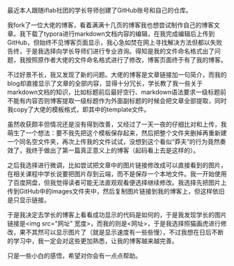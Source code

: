 最近本人跟随iflab社团的学长导师创建了GitHub账号和自己的仓库。

我fork了一位大佬的博客，看着满满十几页的博客我也想尝试制作自己的博客文章。我下载了typora进行markdown文档内容的编辑，在我完成编辑后上传到GitHub，但始终不见博客页面显示，我心急如焚在网上寻找解决方法但都以失败告终，于是我选择向学长导师们进行专业咨询。得知是我的文件命名格式出了问题，我按照原作者大佬的文件命名格式进行了修改，博客页面终于有了我的博客。

​不过好景不长，我又发现了新的问题。大佬的博客是文章链接加一句简介，而我的blog却直接显示了文章的全部内容，显得十分冗长，学长教了我一些关于markdown文档的知识，比如标题前后最好空行、markdown语法要求一级标题前不能有内容否则博客提取一级标题作为外面副标题的时候会把文章全部提取，同时我copy了大佬的模板格式，即其中的template文件。

虽然收获颇丰但情况还是没有得到改善，又经过了一天一夜的仔细比对和上传，我萌生了一个想法：要不我先把这个模板保存起来，然后把整个文件夹删掉再重新建一个同名空文件夹，再次上传我的文件试试，没想到这个看似“莽夫”的行为竟然奏效了，我终于做出了第一篇真正意义上的博客（起码看上去是这样的）。

之后我选择进行微调，比如尝试把文章中的图片链接修改成可以直接看到的图片，在相关课程中学长说要把图片存到云端，而不是保存一个本地文件。我一开始使用了百度网盘，但我觉得读者可能无法直观观看便选择继续修改。我选择先把图片上传到GitHub中的images文件夹中，然后复制图片链接到我的博客上，但这样依旧是只显示链接。

于是我决定去学长的博客上看看成功显示的代码是如何的，于是我发现学长的图片链接是<img src="网址" 宽度>，而我的则是<网址>，于是我选择照猫画虎进行修改，果不其然可以显示图片了（就是显示速度有一些些慢），不过我想在日后不断的学习中，我一定会对这些更加熟悉，让我的博客越来越完善。

​只是一些小白的感悟，希望对你会有一点点帮助。
